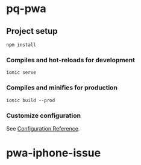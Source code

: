# pq-pwa

## Project setup
```
npm install
```

### Compiles and hot-reloads for development
```
ionic serve
```

### Compiles and minifies for production
```
ionic build --prod
```

### Customize configuration
See [Configuration Reference](https://ionicframework.com/docs/cli/).
# pwa-iphone-issue
